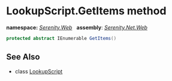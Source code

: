 # LookupScript.GetItems method
**namespace:** *[Serenity.Web](../../README.md#serenity.web-namespace)*   **assembly**: *[Serenity.Net.Web](../../README.md)*

```csharp
protected abstract IEnumerable GetItems()
```

## See Also

* class [LookupScript](../LookupScript.md)